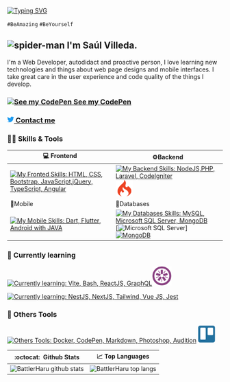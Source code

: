 [![Typing SVG](https://readme-typing-svg.herokuapp.com?font=montserrat&size=24&vCenter=true&height=24&lines=Hello+Peter+%F0%9F%95%B7)](https://git.io/typing-svg)

`#BeAmazing` `#BeYourself`

## <img width="25px" height="30px" src="https://media.giphy.com/media/vKhKsyEFVK4IuEKzWY/giphy.gif" alt="spider-man" > I'm Saúl Villeda.

I'm a Web Developer, autodidact and proactive person, I love learning new technologies and things about web page designs and mobile interfaces.
I take great care in the user experience and code quality of the things I develop.

### <a href="https://codepen.io/BattlerHaru"><img src="https://skillicons.dev/icons?i=codepen" width="18px" height="18px" alt="See my CodePen"/> See my CodePen</a>

### <a href="https://twitter.com/BattlerHaru"><img alt="Saúl Villeda | Twitter" width="16px" height="16px" src="https://raw.githubusercontent.com/devicons/devicon/master/icons/twitter/twitter-original.svg" /> Contact me</a>

### 👨‍💻 Skills & Tools

| 💻 Frontend                                                                                                                                                                                                    | ⚙️Backend                                                                                                                                                                                                                                                                                                                 |
| -------------------------------------------------------------------------------------------------------------------------------------------------------------------------------------------------------------- | ------------------------------------------------------------------------------------------------------------------------------------------------------------------------------------------------------------------------------------------------------------------------------------------------------------------------- |
| [![My Fronted Skills: HTML, CSS, Bootstrap, JavaScript,jQuery, TypeScript, Angular](https://skillicons.dev/icons?i=html,css,bootstrap,javascript,jquery,typescript,angular&perline=4)](https://skillicons.dev) | [![My Backend Skills: NodeJS,PHP, Laravel, CodeIgniter ](https://skillicons.dev/icons?i=nodejs,php,laravel&perline=3)](https://skillicons.dev)<img src="https://raw.githubusercontent.com/devicons/devicon/master/icons/codeigniter/codeigniter-plain.svg" alt="code igniter" width="40px" height="40px" />               |
| 📱Mobile                                                                                                                                                                                                       | 📃Databases                                                                                                                                                                                                                                                                                                                                                                                                               |
| [![My Mobile Skills: Dart, Flutter, Android with JAVA ](https://skillicons.dev/icons?i=dart,flutter,java,androidstudio&perline=4)](https://skillicons.dev)                                                     | [![My Databases Skills: MySQL, Microsoft SQL Server, MongoDB](https://skillicons.dev/icons?i=mysql&perline=3)](https://skillicons.dev) [![Microsoft SQL Server](<img src="https://raw.githubusercontent.com/devicons/devicon/master/icons/microsoftsqlserver/microsoftsqlserver-plain-wordmark.svg" alt="microsoft sql server" width="45px" height="45px" />)] [![MongoDB](https://skillicons.dev/icons?i=mongodb&perline=4)](https://skillicons.dev) |

### 📖 Currently learning

[![Currently learning: Vite, Bash, ReactJS, GraphQL](https://skillicons.dev/icons?i=vite,bash,react,graphql)](https://skillicons.dev)<img src="https://raw.githubusercontent.com/devicons/devicon/master/icons/jasmine/jasmine-plain.svg" alt="jasmine" width="45px" height="45px" />

[![Currently learning: NestJS, NextJS, Tailwind, Vue JS, Jest](https://skillicons.dev/icons?i=nestjs,nextjs,tailwind,vuejs,jest)](https://skillicons.dev)

### 📖 Others Tools

[![Others Tools: Docker, CodePen, Markdown, Photoshop, Audition](https://skillicons.dev/icons?i=docker,codepen,md,ps,au)](https://skillicons.dev) <img src="https://raw.githubusercontent.com/devicons/devicon/master/icons/trello/trello-plain.svg" alt="Trello" width="40px" height="40px" />

| :octocat: &nbsp;Github Stats                                                                                                                                                                                                                                                  | 📈 Top Languages                                                                                                                                                                                                                                                     |
| ----------------------------------------------------------------------------------------------------------------------------------------------------------------------------------------------------------------------------------------------------------------------------- | -------------------------------------------------------------------------------------------------------------------------------------------------------------------------------------------------------------------------------------------------------------------- |
| <img src="https://github-readme-stats.vercel.app/api?username=battlerharu&show_icons=true&locale=en&theme=gotham&bg_color=000B21&title_color=FC4962&text_color=3371FF&icon_color=33E0FF&border_color=33E6FF&hide=contribs&hide_title=true" alt="BattlerHaru github stats"  /> | <img src="https://github-readme-stats.vercel.app/api/top-langs/?username=battlerharu&layout=compact&theme=gotham&bg_color=000b21&title_color=FC4962&border_color=33E6FF&hide=scss,less,coffeeScript,html&hide_title=false&locale=en" alt="BattlerHaru top langs"  /> |
